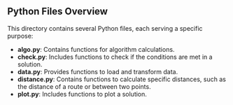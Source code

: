 ## Python Files Overview

This directory contains several Python files, each serving a specific purpose:

- **algo.py**: Contains functions for algorithm calculations.
- **check.py**: Includes functions to check if the conditions are met in a solution.
- **data.py**: Provides functions to load and transform data.
- **distance.py**: Contains functions to calculate specific distances, such as the distance of a route or between two points.
- **plot.py**: Includes functions to plot a solution.